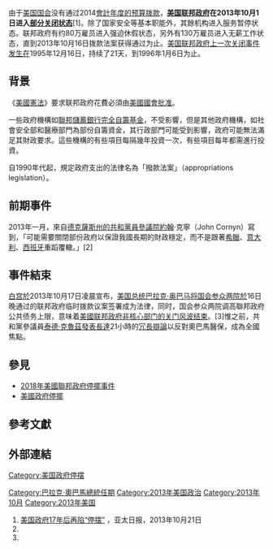 由于[美国国会](../Page/美国国会.md "wikilink")没有通过2014[會計年度的预算拨款](https://zh.wikipedia.org/wiki/會計年度 "wikilink")，**[美国联邦政府](https://zh.wikipedia.org/wiki/美国联邦政府 "wikilink")**在2013年10月1日进入**[部分关闭状态](https://zh.wikipedia.org/wiki/美国政府停摆 "wikilink")**\[1\]。除了国家安全等基本职能外，其餘机构进入服务暂停状态。联邦政府有约80万雇员进入强迫休假状态，另外有130万雇员进入无薪工作状态，直到2013年10月16日拨款法案获得通过为止。[美国联邦政府上一次关闭事件发生在](https://zh.wikipedia.org/wiki/美国联邦政府 "wikilink")1995年12月16日，持续了21天，到1996年1月6日为止。

## 背景

《[美國憲法](https://zh.wikipedia.org/wiki/美國憲法 "wikilink")》要求联邦政府花費必須由[美國國會批准](https://zh.wikipedia.org/wiki/美國國會 "wikilink")。

一些政府機構如[聯邦儲蓄銀行完全自籌基金](../Page/联邦储备系统.md "wikilink")，不受影響，但是其他政府機構，如社會安全部和醫療部門為部份自籌資金，其行政部門可能受到影響，政府可能無法滿足其財政要求。這些機構的有些項目每隔幾年投資一次，有些項目每年都需進行投資。

自1990年代起，規定政府支出的法律名為「撥款法案」（appropriations legislation）。

## 前期事件

2013年一月，來自[德克薩斯州的](https://zh.wikipedia.org/wiki/德克薩斯州 "wikilink")[共和黨員參議院約翰](https://zh.wikipedia.org/wiki/共和黨 "wikilink")·克寧（John Cornyn）寫到，「可能需要關閉部份政府以保證我國長期的財政穩定，而不是跟著[希臘](https://zh.wikipedia.org/wiki/希臘 "wikilink")、[意大利](../Page/意大利.md "wikilink")、[西班牙](../Page/西班牙.md "wikilink")重蹈覆轍。」\[2\]

## 事件結束

[白宫於](https://zh.wikipedia.org/wiki/白宫 "wikilink")2013年10月17日凌晨宣布，[美国总统](../Page/美国总统.md "wikilink")[巴拉克·奥巴马将国会参众两院於](https://zh.wikipedia.org/wiki/巴拉克·奥巴马 "wikilink")16日晚通过的联邦政府临时拨款议案签署成为法律，同时，国会参众两院调高聯邦政府公共债务上限，意味着[美國联邦政府非核心部门的关门风波结束](https://zh.wikipedia.org/wiki/美國联邦政府 "wikilink")。\[3\]惟之前，共和黨參議員[泰德·克魯茲發表長達](https://zh.wikipedia.org/wiki/泰德·克魯茲 "wikilink")21小時的[冗長辯論](../Page/冗長辯論.md "wikilink")以反對奧巴馬醫保，成為全國焦點。

## 參見

  - [2018年美國聯邦政府停擺事件](https://zh.wikipedia.org/wiki/2018年美國聯邦政府停擺事件 "wikilink")
  - [美國政府停擺](../Page/美國政府停擺.md "wikilink")

## 參考文獻

## 外部連結

[Category:美国政府停摆](https://zh.wikipedia.org/wiki/Category:美国政府停摆 "wikilink")

[Category:巴拉克·奧巴馬總統任期](https://zh.wikipedia.org/wiki/Category:巴拉克·奧巴馬總統任期 "wikilink") [Category:2013年美国政治](https://zh.wikipedia.org/wiki/Category:2013年美国政治 "wikilink") [Category:2013年10月](https://zh.wikipedia.org/wiki/Category:2013年10月 "wikilink") [Category:2013年美国](https://zh.wikipedia.org/wiki/Category:2013年美国 "wikilink")

1.  [美国政府17年后再陷“停摆”](http://www.apdnews.com/news/35503.html) ，亚太日报，2013年10月21日
2.
3.